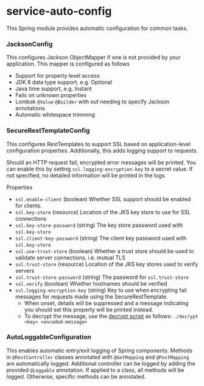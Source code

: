 # service-auto-config

This Spring module provides automatic configuration for common tasks.

### JacksonConfig
This configures Jackson ObjectMapper if one is not provided by your application.
This mapper is configured as follows
- Support for property level access
- JDK 8 data type support, e.g. Optional
- Java time support, e.g. Instant
- Fails on unknown properties
- Lombok `@Value` `@Builder` with out needing to specify Jackson annotations
- Automatic whitespace trimming


### SecureRestTemplateConfig
This configures RestTemplates to support SSL based on application-level configuration
properties. Additionally, this adds logging support to requests. 

Should an HTTP request fail, encrypted error messages will be printed.
You can enable this by setting `ssl.logging-encryption-key` to a secret value. 
If not specified, no detailed information will be printed in the logs.

Properties
- `ssl.enable-client` (boolean) Whether SSL support should be enabled for clients.
- `ssl.key-store` (resource) Location of the JKS key store to use for SSL connections
- `ssl.key-store-password` (string) The key store password used with `ssl.key-store`
- `ssl.client-key-password` (string) The client key password used with `ssl.key-store`
- `ssl.use-trust-store` (boolean) Whether a trust store should be used to validate server connections, i.e. mutual TLS
- `ssl.trust-store` (resource) Location of the JKS key stores used to verify servers
- `ssl.trust-store-password` (string) The password for `ssl.trust-store`
- `ssl.verify` (boolean) Whether hostnames should be verified
- `ssl.logging-encryption-key` (string) Key to use when encrypting fail messages for requests made using the SecureRestTemplate.
  - When unset, details will be suppressed and a message indicating you should set this property will be printed instead.
  - To decrypt the message, use the [decrypt script](./decrypt) as follows: `./decrypt <key> <encoded-message>`


### AutoLoggableConfiguration
This enables automatic entry/exit logging of Spring components. 
Methods in `@RestController` classes annotated with `@GetMapping` and `@PostMapping`
are automatically logged. Additional controller can be logged by adding the
provided `@Loggable` annotation. If applied to a class, all methods will be logged.
Otherwise, specific methods can be annotated.
